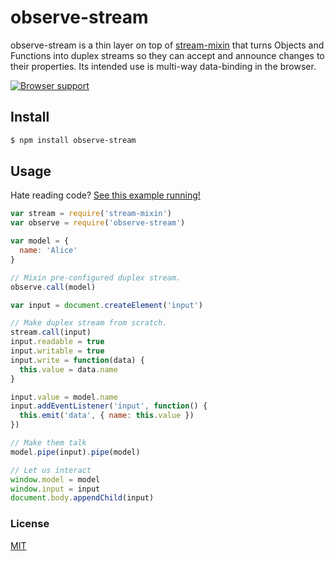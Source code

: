 # observe-stream
observe-stream is a thin layer on top of [stream-mixin](https://github.com/michaelrhodes/stream-mixin) that turns Objects and Functions into duplex streams so they can accept and announce changes to their properties. Its intended use is multi-way data-binding in the browser.

[![Browser support](https://ci.testling.com/michaelrhodes/observe-stream.png)](https://ci.testling.com/michaelrhodes/observe-stream)

## Install

``` sh
$ npm install observe-stream
```

## Usage
Hate reading code? [See this example running!](http://michaelrhodes.github.io/observe-stream/)
``` js
var stream = require('stream-mixin')
var observe = require('observe-stream')

var model = {
  name: 'Alice'
}

// Mixin pre-configured duplex stream.
observe.call(model)

var input = document.createElement('input')

// Make duplex stream from scratch.
stream.call(input)
input.readable = true
input.writable = true
input.write = function(data) {
  this.value = data.name
}

input.value = model.name
input.addEventListener('input', function() {
  this.emit('data', { name: this.value })
})

// Make them talk
model.pipe(input).pipe(model)

// Let us interact
window.model = model
window.input = input
document.body.appendChild(input)
```

### License
[MIT](http://opensource.org/licenses/MIT)
